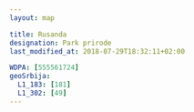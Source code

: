 ```yaml
---
layout: map

title: Rusanda
designation: Park prirode
last_modified_at: 2018-07-29T18:32:11+02:00

WDPA: [555561724]
geoSrbija:
  L1_183: [181]
  L1_302: [49]
---
```

